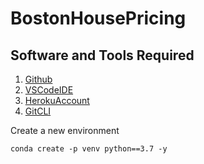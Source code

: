 # BostonHousePricing

## Software and Tools Required

1. [Github](https://github.com/)
2. [VSCodeIDE](https://visualstudio.com/)
3. [HerokuAccount](https://heroku.com/)
4. [GitCLI](https://git-scm.com/book/en/v2/Getting-Started-The-Command-Line)

Create a new environment

```
conda create -p venv python==3.7 -y
```